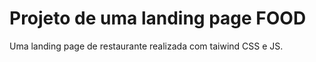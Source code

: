 # Projeto de uma landing page FOOD 
Uma landing page de restaurante realizada com taiwind CSS e JS.
